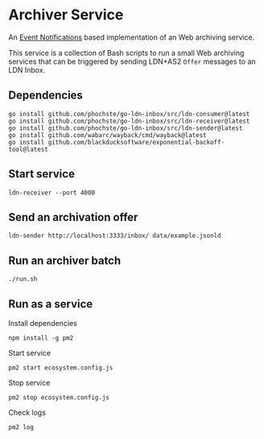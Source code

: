# Archiver Service

An [Event Notifications](https://www.eventnotifications.net) based implementation of an Web archiving service.

This service is a collection of Bash scripts to run a small Web archiving services that can be triggered by sending LDN+AS2 `Offer` messages to an LDN Inbox.

## Dependencies

```
go install github.com/phochste/go-ldn-inbox/src/ldn-consumer@latest
go install github.com/phochste/go-ldn-inbox/src/ldn-receiver@latest
go install github.com/phochste/go-ldn-inbox/src/ldn-sender@latest
go install github.com/wabarc/wayback/cmd/wayback@latest
go install github.com/blackducksoftware/exponential-backoff-tool@latest
```

## Start service

```
ldn-receiver --port 4000 
```

## Send an archivation offer

```
ldn-sender http://localhost:3333/inbox/ data/example.jsonld
```

## Run an archiver batch

```
./run.sh
```

## Run as a service

Install dependencies

```
npm install -g pm2
```

Start service

```
pm2 start ecosystem.config.js
```

Stop service

```
pm2 stop ecosystem.config.js
```

Check logs

```
pm2 log
```